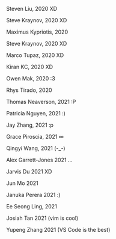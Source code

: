 Steven Liu, 2020 XD

Steve Kraynov, 2020 XD

Maximus Kypriotis, 2020

Steve Kraynov, 2020 XD 

Marco Tupaz, 2020 XD

Kiran KC, 2020 XD

Owen Mak, 2020 :3

Rhys Tirado, 2020

Thomas Neaverson, 2021 :P

Patricia Nguyen, 2021 :)

Jay Zhang, 2021 :p

Grace Piroscia, 2021 ∞

Qingyi Wang, 2021 (-_-)

Alex Garrett-Jones 2021 ...

Jarvis Du 2021 XD

Jun Mo 2021

Januka Perera 2021 :)

Ee Seong Ling, 2021

Josiah Tan 2021 (vim is cool)

Yupeng Zhang 2021 (VS Code is the best)
